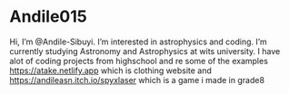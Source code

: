 # Andile015
 Hi, I’m @Andile-Sibuyi. I’m interested in astrophysics and coding. I’m currently studying Astronomy and Astrophysics at wits university. I have alot of coding projects from highschool and re some of the examples https://atake.netlify.app which is clothing website and https://andileasn.itch.io/spyxlaser which is a game i made in grade8
<!---
